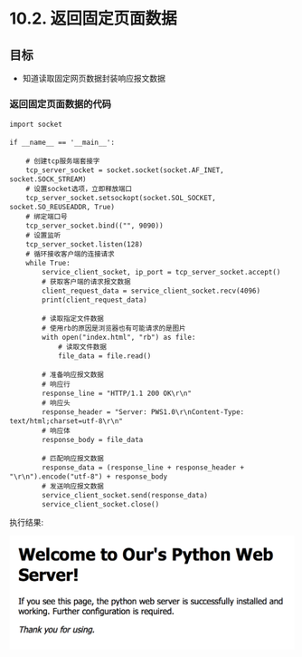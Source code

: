 # 10.2. 返回固定页面数据

目标
--

*   知道读取固定网页数据封装响应报文数据

### 返回固定页面数据的代码

    import socket
    
    if __name__ == '__main__':
    
        # 创建tcp服务端套接字
        tcp_server_socket = socket.socket(socket.AF_INET, socket.SOCK_STREAM)
        # 设置socket选项，立即释放端口
        tcp_server_socket.setsockopt(socket.SOL_SOCKET, socket.SO_REUSEADDR, True)
        # 绑定端口号
        tcp_server_socket.bind(("", 9090))
        # 设置监听
        tcp_server_socket.listen(128)
        # 循环接收客户端的连接请求
        while True:
            service_client_socket, ip_port = tcp_server_socket.accept()
            # 获取客户端的请求报文数据
            client_request_data = service_client_socket.recv(4096)
            print(client_request_data)
    
            # 读取指定文件数据
            # 使用rb的原因是浏览器也有可能请求的是图片
            with open("index.html", "rb") as file:
                # 读取文件数据
                file_data = file.read()
    
            # 准备响应报文数据
            # 响应行
            response_line = "HTTP/1.1 200 OK\r\n"
            # 响应头
            response_header = "Server: PWS1.0\r\nContent-Type: text/html;charset=utf-8\r\n"
            # 响应体
            response_body = file_data
    
            # 匹配响应报文数据
            response_data = (response_line + response_header + "\r\n").encode("utf-8") + response_body
            # 发送响应报文数据
            service_client_socket.send(response_data)
            service_client_socket.close()


执行结果:

![](imgs/2.png)